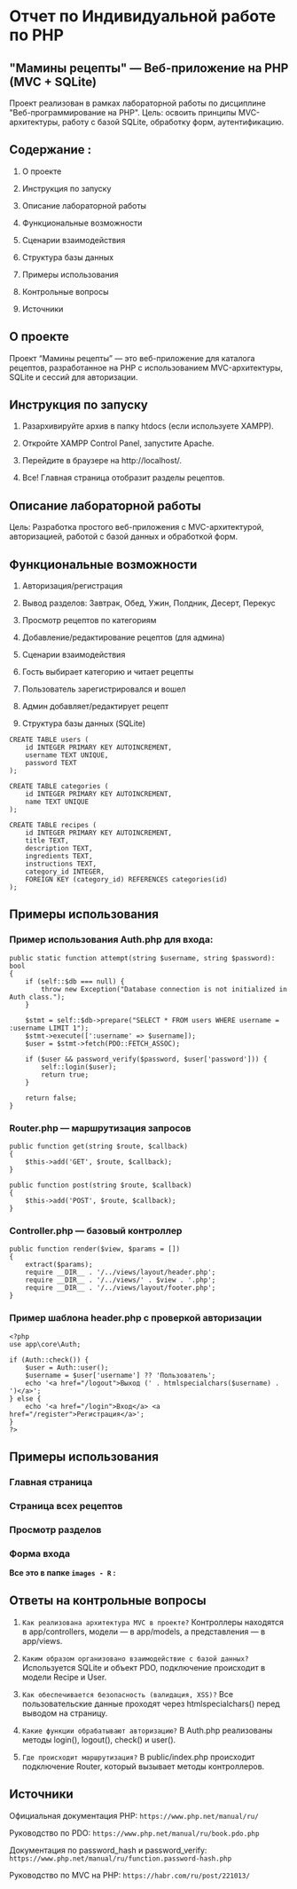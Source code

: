 # Отчет по Индивидуальной работе по PHP

 ## "Мамины рецепты" — Веб-приложение на PHP (MVC + SQLite)

Проект реализован в рамках лабораторной работы по дисциплине "Веб-программирование на PHP". Цель: освоить принципы MVC-архитектуры, работу с базой SQLite, обработку форм, аутентификацию.



## Содержание :

1. О проекте

2. Инструкция по запуску

3. Описание лабораторной работы

4. Функциональные возможности

5. Сценарии взаимодействия

6. Структура базы данных

7. Примеры использования

8. Контрольные вопросы

9. Источники

## О проекте

Проект “Мамины рецепты” — это веб-приложение для каталога рецептов, разработанное на PHP c использованием MVC-архитектуры, SQLite и сессий для авторизации.

## Инструкция по запуску

1. Разархивируйте архив в папку htdocs (если используете XAMPP).

2. Откройте XAMPP Control Panel, запустите Apache.

3. Перейдите в браузере на http://localhost/.

4. Все! Главная страница отобразит разделы рецептов.

## Описание лабораторной работы

Цель: Разработка простого веб-приложения с MVC-архитектурой, авторизацией, работой с базой данных и обработкой форм.

## Функциональные возможности

1. Авторизация/регистрация

2. Вывод разделов: Завтрак, Обед, Ужин, Полдник, Десерт, Перекус

3. Просмотр рецептов по категориям

4. Добавление/редактирование рецептов (для админа)

5. Сценарии взаимодействия

6. Гость выбирает категорию и читает рецепты

7. Пользователь зарегистрировался и вошел

8. Админ добавляет/редактирует рецепт

9. Структура базы данных (SQLite)

```
CREATE TABLE users (
    id INTEGER PRIMARY KEY AUTOINCREMENT,
    username TEXT UNIQUE,
    password TEXT
);

CREATE TABLE categories (
    id INTEGER PRIMARY KEY AUTOINCREMENT,
    name TEXT UNIQUE
);

CREATE TABLE recipes (
    id INTEGER PRIMARY KEY AUTOINCREMENT,
    title TEXT,
    description TEXT,
    ingredients TEXT,
    instructions TEXT,
    category_id INTEGER,
    FOREIGN KEY (category_id) REFERENCES categories(id)
);

```

## Примеры использования

### Пример использования Auth.php для входа:
```
public static function attempt(string $username, string $password): bool
{
    if (self::$db === null) {
        throw new Exception("Database connection is not initialized in Auth class.");
    }

    $stmt = self::$db->prepare("SELECT * FROM users WHERE username = :username LIMIT 1");
    $stmt->execute([':username' => $username]);
    $user = $stmt->fetch(PDO::FETCH_ASSOC);

    if ($user && password_verify($password, $user['password'])) {
        self::login($user);
        return true;
    }

    return false;
}

```
### Router.php — маршрутизация запросов
```
public function get(string $route, $callback)
{
    $this->add('GET', $route, $callback);
}

public function post(string $route, $callback)
{
    $this->add('POST', $route, $callback);
}

```

### Controller.php — базовый контроллер
```
public function render($view, $params = [])
{
    extract($params);
    require __DIR__ . '/../views/layout/header.php';
    require __DIR__ . '/../views/' . $view . '.php';
    require __DIR__ . '/../views/layout/footer.php';
}

```
### Пример шаблона header.php с проверкой авторизации

```
<?php
use app\core\Auth;

if (Auth::check()) {
    $user = Auth::user();
    $username = $user['username'] ?? 'Пользователь';
    echo '<a href="/logout">Выход (' . htmlspecialchars($username) . ')</a>';
} else {
    echo '<a href="/login">Вход</a> <a href="/register">Регистрация</a>';
}
?>

```


## Примеры использования


### Главная страница
### Страница всех рецептов
### Просмотр разделов
### Форма входа

**Все это в папке `images - R` :**

## Ответы на контрольные вопросы

1. `Как реализована архитектура MVC в проекте?`
Контроллеры находятся в app/controllers, модели — в app/models, а представления — в app/views.

2. `Каким образом организовано взаимодействие с базой данных?`
Используется SQLite и объект PDO, подключение происходит в модели Recipe и User.

3. `Как обеспечивается безопасность (валидация, XSS)?`
Все пользовательские данные проходят через htmlspecialchars() перед выводом на страницу.

4. `Какие функции обрабатывают авторизацию?`
В Auth.php реализованы методы login(), logout(), check() и user().

5. `Где происходит маршрутизация?`
В public/index.php происходит подключение Router, который вызывает методы контроллеров.

## Источники

Официальная документация PHP: `https://www.php.net/manual/ru/`

Руководство по PDO: `https://www.php.net/manual/ru/book.pdo.php`

Документация по password_hash и password_verify: `https://www.php.net/manual/ru/function.password-hash.php`

Руководство по MVC на PHP: `https://habr.com/ru/post/221013/`    